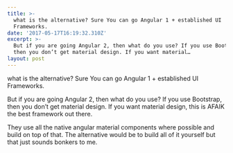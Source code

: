 ```yaml
---
title: >-
  what is the alternative? Sure You can go Angular 1 + established UI
  Frameworks.
date: '2017-05-17T16:19:32.310Z'
excerpt: >-
  But if you are going Angular 2, then what do you use? If you use Bootstrap,
  then you don’t get material design. If you want material…
layout: post
---
```

what is the alternative? Sure You can go Angular 1 + established UI Frameworks.

But if you are going Angular 2, then what do you use? If you use Bootstrap, then you don’t get material design. If you want material design, this is AFAIK the best framework out there.

They use all the native angular material components where possible and build on top of that. The alternative would be to build all of it yourself but that just sounds bonkers to me.
